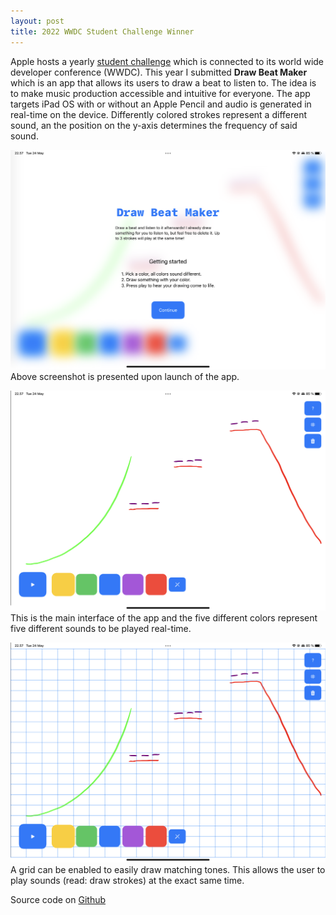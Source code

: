 ```yaml
---
layout: post
title: 2022 WWDC Student Challenge Winner
---
```

Apple hosts a yearly [student challenge](https://developer.apple.com/wwdc22/swift-student-challenge/) which is connected to its world wide
developer conference (WWDC). This year I submitted **Draw Beat Maker** which is
an app that allows its users to draw a beat to listen to. The idea is to make
music production accessible and intuitive for everyone. The app targets iPad OS with or without an Apple Pencil and audio is generated in real-time on the device.
Differently colored strokes represent a different sound, an the position on the y-axis 
determines the frequency of said sound. 

![intro](/images/2022-wwdc/intro.PNG)
Above screenshot is presented upon launch of the app. 

![draw](/images/2022-wwdc/draw.PNG)
This is the main interface of the app and the five different colors represent 
five different sounds to be played real-time.

![grid](/images/2022-wwdc/grid.PNG)
A grid can be enabled to easily draw matching tones. This allows the user to
play sounds (read: draw strokes) at the exact same time. 

Source code on [Github](https://github.com/KaffeDiem/DrawBeatMaker)